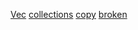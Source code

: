 <!-- cargo-sync-readme start -->

[Vec](https://doc.rust-lang.org/stable/alloc/vec/struct.Vec.html)
[collections](https://doc.rust-lang.org/stable/std/collections/)
[copy](https://doc.rust-lang.org/stable/std/fs/fn.copy.html)
[broken](::foo::bar)

<!-- cargo-sync-readme end -->
